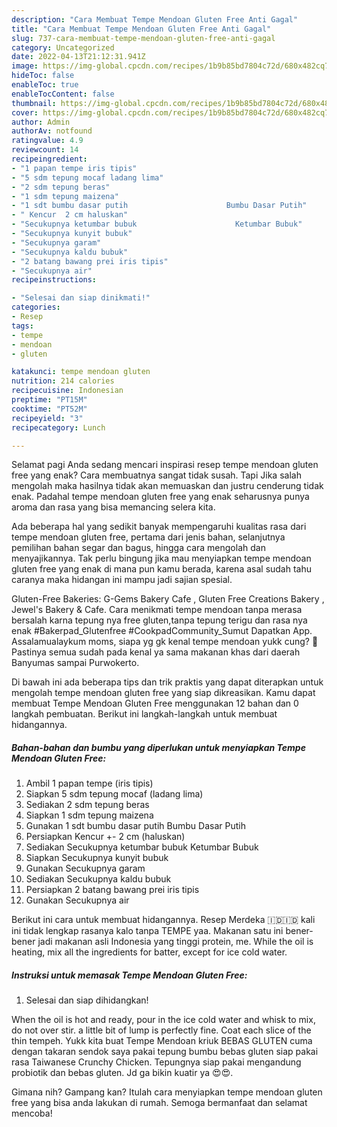 ```yaml
---
description: "Cara Membuat Tempe Mendoan Gluten Free Anti Gagal"
title: "Cara Membuat Tempe Mendoan Gluten Free Anti Gagal"
slug: 737-cara-membuat-tempe-mendoan-gluten-free-anti-gagal
category: Uncategorized
date: 2022-04-13T21:12:31.941Z
image: https://img-global.cpcdn.com/recipes/1b9b85bd7804c72d/680x482cq70/tempe-mendoan-gluten-free-foto-resep-utama.jpg
hideToc: false
enableToc: true
enableTocContent: false
thumbnail: https://img-global.cpcdn.com/recipes/1b9b85bd7804c72d/680x482cq70/tempe-mendoan-gluten-free-foto-resep-utama.jpg
cover: https://img-global.cpcdn.com/recipes/1b9b85bd7804c72d/680x482cq70/tempe-mendoan-gluten-free-foto-resep-utama.jpg
author: Admin
authorAv: notfound
ratingvalue: 4.9
reviewcount: 14
recipeingredient:
- "1 papan tempe iris tipis"
- "5 sdm tepung mocaf ladang lima"
- "2 sdm tepung beras"
- "1 sdm tepung maizena"
- "1 sdt bumbu dasar putih                      Bumbu Dasar Putih"
- " Kencur  2 cm haluskan"
- "Secukupnya ketumbar bubuk                      Ketumbar Bubuk"
- "Secukupnya kunyit bubuk"
- "Secukupnya garam"
- "Secukupnya kaldu bubuk"
- "2 batang bawang prei iris tipis"
- "Secukupnya air"
recipeinstructions:

- "Selesai dan siap dinikmati!"
categories:
- Resep
tags:
- tempe
- mendoan
- gluten

katakunci: tempe mendoan gluten 
nutrition: 214 calories
recipecuisine: Indonesian
preptime: "PT15M"
cooktime: "PT52M"
recipeyield: "3"
recipecategory: Lunch

---
```



Selamat pagi Anda sedang mencari inspirasi resep tempe mendoan gluten free yang enak? Cara membuatnya sangat tidak susah. Tapi Jika salah mengolah maka hasilnya tidak akan memuaskan dan justru cenderung tidak enak. Padahal tempe mendoan gluten free yang enak seharusnya punya aroma dan rasa yang bisa memancing selera kita.


Ada beberapa hal yang sedikit banyak mempengaruhi kualitas rasa dari tempe mendoan gluten free, pertama dari jenis bahan, selanjutnya pemilihan bahan segar dan bagus, hingga cara mengolah dan menyajikannya. Tak perlu bingung jika mau menyiapkan tempe mendoan gluten free yang enak di mana pun kamu berada, karena asal sudah tahu caranya maka hidangan ini mampu jadi sajian spesial.

Gluten-Free Bakeries: G-Gems Bakery Cafe , Gluten Free Creations Bakery , Jewel&#39;s Bakery &amp; Cafe. Cara menikmati tempe mendoan tanpa merasa bersalah karna tepung nya free gluten,tanpa tepung terigu dan rasa nya enak #Bakerpad_Glutenfree #CookpadCommunity_Sumut Dapatkan App. Assalamualaykum moms, siapa yg gk kenal tempe mendoan yukk cung? 🤭 Pastinya semua sudah pada kenal ya sama makanan khas dari daerah Banyumas sampai Purwokerto.


Di bawah ini ada beberapa tips dan trik praktis yang dapat diterapkan untuk mengolah tempe mendoan gluten free yang siap dikreasikan. Kamu dapat membuat Tempe Mendoan Gluten Free menggunakan 12 bahan dan 0 langkah pembuatan. Berikut ini langkah-langkah untuk membuat hidangannya.

<!--inarticleads1-->

##### Bahan-bahan dan bumbu yang diperlukan untuk menyiapkan Tempe Mendoan Gluten Free:

1. Ambil 1 papan tempe (iris tipis)
1. Siapkan 5 sdm tepung mocaf (ladang lima)
1. Sediakan 2 sdm tepung beras
1. Siapkan 1 sdm tepung maizena
1. Gunakan 1 sdt bumbu dasar putih                      Bumbu Dasar Putih
1. Persiapkan  Kencur +- 2 cm (haluskan)
1. Sediakan Secukupnya ketumbar bubuk                      Ketumbar Bubuk
1. Siapkan Secukupnya kunyit bubuk
1. Gunakan Secukupnya garam
1. Sediakan Secukupnya kaldu bubuk
1. Persiapkan 2 batang bawang prei iris tipis
1. Gunakan Secukupnya air


Berikut ini cara untuk membuat hidangannya. Resep Merdeka 🇮🇩🇮🇩 kali ini tidak lengkap rasanya kalo tanpa TEMPE yaa. Makanan satu ini bener-bener jadi makanan asli Indonesia yang tinggi protein, me. While the oil is heating, mix all the ingredients for batter, except for ice cold water. 

<!--inarticleads2-->

##### Instruksi untuk memasak Tempe Mendoan Gluten Free:


1. Selesai dan siap dihidangkan!

When the oil is hot and ready, pour in the ice cold water and whisk to mix, do not over stir. a little bit of lump is perfectly fine. Coat each slice of the thin tempeh. Yukk kita buat Tempe Mendoan kriuk BEBAS GLUTEN cuma dengan takaran sendok saya pakai tepung bumbu bebas gluten siap pakai rasa Taiwanese Crunchy Chicken. Tepungnya siap pakai mengandung probiotik dan bebas gluten. Jd ga bikin kuatir ya 😍😍. 

Gimana nih? Gampang kan? Itulah cara menyiapkan tempe mendoan gluten free yang bisa anda lakukan di rumah. Semoga bermanfaat dan selamat mencoba!
